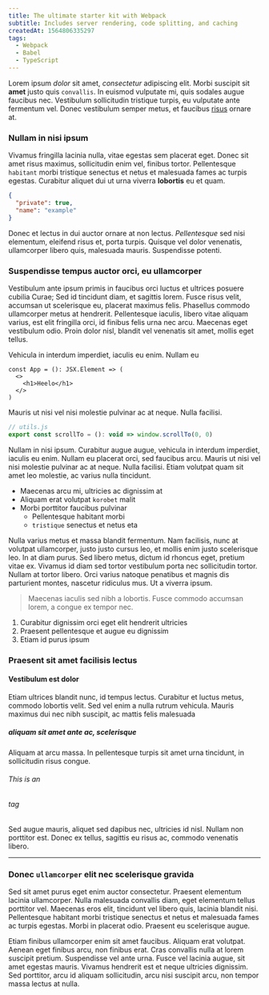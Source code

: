 ```yaml
---
title: The ultimate starter kit with Webpack
subtitle: Includes server rendering, code splitting, and caching
createdAt: 1564806335297
tags:
  - Webpack
  - Babel
  - TypeScript
---
```


Lorem ipsum _dolor_ sit amet, *consectetur* adipiscing elit. Morbi suscipit sit **amet** justo quis `convallis`. In euismod vulputate mi, quis sodales augue faucibus nec. Vestibulum sollicitudin tristique turpis, eu vulputate ante fermentum vel. Donec vestibulum semper metus, et faucibus [risus](https://google.com) ornare at.

### Nullam in nisi ipsum

Vivamus fringilla lacinia nulla, vitae egestas sem placerat eget. Donec sit amet risus maximus, sollicitudin enim vel, finibus tortor. Pellentesque `habitant` morbi tristique senectus et netus et malesuada fames ac turpis egestas. Curabitur aliquet dui ut urna viverra **lobortis** eu et quam.

```json
{
  "private": true,
  "name": "example"
}
```

Donec et lectus in dui auctor ornare at non lectus. _Pellentesque_ sed nisi elementum, eleifend risus et, porta turpis. Quisque vel dolor venenatis, ullamcorper libero quis, malesuada mauris. Suspendisse potenti.

### Suspendisse tempus auctor orci, eu ullamcorper

Vestibulum ante ipsum primis in faucibus orci luctus et ultrices posuere cubilia Curae; Sed id tincidunt diam, et sagittis lorem. Fusce risus velit, accumsan ut scelerisque eu, placerat maximus felis. Phasellus commodo ullamcorper metus at hendrerit. Pellentesque iaculis, libero vitae aliquam varius, est elit fringilla orci, id finibus felis urna nec arcu. Maecenas eget vestibulum odio. Proin dolor nisl, blandit vel venenatis sit amet, mollis eget tellus.

Vehicula in interdum imperdiet, iaculis eu enim. Nullam eu

```tsx
const App = (): JSX.Element => (
  <>
    <h1>Heelo</h1>
  </>
)
```

Mauris ut nisi vel nisi molestie pulvinar ac at neque. Nulla facilisi.

```js
// utils.js
export const scrollTo = (): void => window.scrollTo(0, 0)
```

Nullam in nisi ipsum. Curabitur augue augue, vehicula in interdum imperdiet, iaculis eu enim. Nullam eu placerat orci, sed faucibus arcu. Mauris ut nisi vel nisi molestie pulvinar ac at neque. Nulla facilisi. Etiam volutpat quam sit amet leo molestie, ac varius nulla tincidunt.

- Maecenas arcu mi, ultricies ac dignissim at
- Aliquam erat volutpat `korobet` malit
- Morbi porttitor faucibus pulvinar
  - Pellentesque habitant morbi
  - `tristique` senectus et netus eta

Nulla varius metus et massa blandit fermentum. Nam facilisis, nunc at volutpat ullamcorper, justo justo cursus leo, et mollis enim justo scelerisque leo. In at diam purus. Sed libero metus, dictum id rhoncus eget, pretium vitae ex. Vivamus id diam sed tortor vestibulum porta nec sollicitudin tortor. Nullam at tortor libero. Orci varius natoque penatibus et magnis dis parturient montes, nascetur ridiculus mus. Ut a viverra ipsum.

> Maecenas iaculis sed nibh a lobortis. Fusce commodo accumsan lorem, a congue ex tempor nec.

1. Curabitur dignissim orci eget elit hendrerit ultricies
2. Praesent pellentesque et augue eu dignissim
3. Etiam id purus ipsum

### Praesent sit amet facilisis lectus

#### Vestibulum est dolor

Etiam ultrices blandit nunc, id tempus lectus. Curabitur et luctus metus, commodo lobortis velit. Sed vel enim a nulla rutrum vehicula. Mauris maximus dui nec nibh suscipit, ac mattis felis malesuada

##### aliquam sit amet ante ac, scelerisque

Aliquam at arcu massa. In pellentesque turpis sit amet urna tincidunt, in sollicitudin risus congue.

###### This is an <h6> tag

Sed augue mauris, aliquet sed dapibus nec, ultricies id nisl. Nullam non porttitor est. Donec ex tellus, sagittis eu risus ac, commodo venenatis libero.

---

### Donec `ullamcorper` elit nec scelerisque gravida

Sed sit amet purus eget enim auctor consectetur. Praesent elementum lacinia ullamcorper. Nulla malesuada convallis diam, eget elementum tellus porttitor vel. Maecenas eros elit, tincidunt vel libero quis, lacinia blandit nisi. Pellentesque habitant morbi tristique senectus et netus et malesuada fames ac turpis egestas. Morbi in placerat odio. Praesent eu scelerisque augue.

Etiam finibus ullamcorper enim sit amet faucibus. Aliquam erat volutpat. Aenean eget finibus arcu, non finibus erat. Cras convallis nulla at lorem suscipit pretium. Suspendisse vel ante urna. Fusce vel lacinia augue, sit amet egestas mauris. Vivamus hendrerit est et neque ultricies dignissim. Sed porttitor, arcu id aliquam sollicitudin, arcu nisi suscipit arcu, non tempor massa lectus at nulla.
